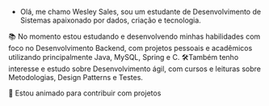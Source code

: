 - Olá, me chamo Wesley Sales, sou um estudante de Desenvolvimento de Sistemas apaixonado por dados, criação e tecnologia.

📚 No momento estou estudando e desenvolvendo minhas habilidades com foco no Desenvolvimento Backend, com projetos pessoais e acadêmicos utilizando principalmente Java, MySQL, Spring e C.
🛠Também tenho interesse e estudo sobre Desenvolvimento ágil, com cursos e leituras sobre Metodologias, Design Patterns e Testes.

🚀 Estou animado para contribuir com projetos




